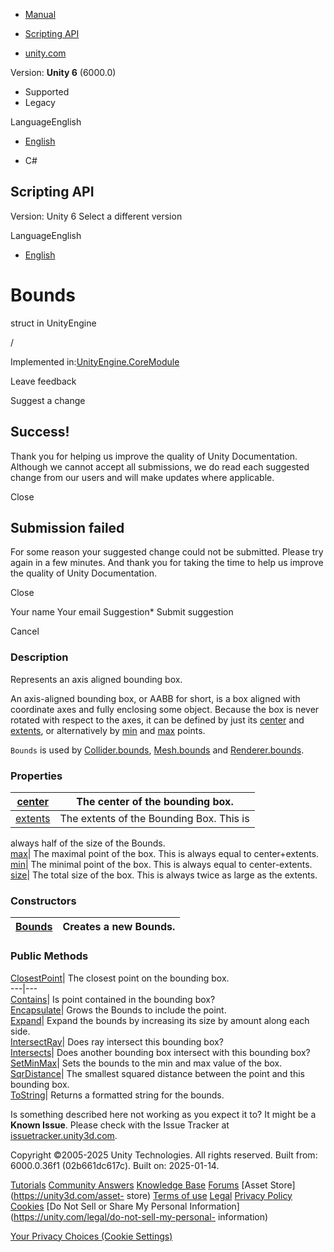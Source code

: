 [ ]()

  * [Manual](../Manual/index.html)
  * [Scripting API](../ScriptReference/index.html)

  * [unity.com](https://unity.com/)

Version: **Unity 6** (6000.0)

  * Supported
  * Legacy

LanguageEnglish

  * [English]()

  * C#

[ ](https://docs.unity3d.com)

## Scripting API

Version: Unity 6 Select a different version

LanguageEnglish

  * [English]()

# Bounds

struct in UnityEngine

/

Implemented in:[UnityEngine.CoreModule](UnityEngine.CoreModule.html)

Leave feedback

Suggest a change

## Success!

Thank you for helping us improve the quality of Unity Documentation. Although
we cannot accept all submissions, we do read each suggested change from our
users and will make updates where applicable.

Close

## Submission failed

For some reason your suggested change could not be submitted. Please <a>try
again</a> in a few minutes. And thank you for taking the time to help us
improve the quality of Unity Documentation.

Close

Your name Your email Suggestion* Submit suggestion

Cancel

[ ]()

### Description

Represents an axis aligned bounding box.

An axis-aligned bounding box, or AABB for short, is a box aligned with
coordinate axes and fully enclosing some object. Because the box is never
rotated with respect to the axes, it can be defined by just its
[center](Bounds-center.html) and [extents](Bounds-extents.html), or
alternatively by [min](Bounds-min.html) and [max](Bounds-max.html) points.  
  
`Bounds` is used by [Collider.bounds](Collider-bounds.html),
[Mesh.bounds](Mesh-bounds.html) and [Renderer.bounds](Renderer-bounds.html).

### Properties

[center](Bounds-center.html)| The center of the bounding box.  
---|---  
[extents](Bounds-extents.html)| The extents of the Bounding Box. This is
always half of the size of the Bounds.  
[max](Bounds-max.html)| The maximal point of the box. This is always equal to
center+extents.  
[min](Bounds-min.html)| The minimal point of the box. This is always equal to
center-extents.  
[size](Bounds-size.html)| The total size of the box. This is always twice as
large as the extents.  
  
### Constructors

[Bounds](Bounds-ctor.html)| Creates a new Bounds.  
---|---  
  
### Public Methods

[ClosestPoint](Bounds.ClosestPoint.html)| The closest point on the bounding
box.  
---|---  
[Contains](Bounds.Contains.html)| Is point contained in the bounding box?  
[Encapsulate](Bounds.Encapsulate.html)| Grows the Bounds to include the point.  
[Expand](Bounds.Expand.html)| Expand the bounds by increasing its size by
amount along each side.  
[IntersectRay](Bounds.IntersectRay.html)| Does ray intersect this bounding
box?  
[Intersects](Bounds.Intersects.html)| Does another bounding box intersect with
this bounding box?  
[SetMinMax](Bounds.SetMinMax.html)| Sets the bounds to the min and max value
of the box.  
[SqrDistance](Bounds.SqrDistance.html)| The smallest squared distance between
the point and this bounding box.  
[ToString](Bounds.ToString.html)| Returns a formatted string for the bounds.  
  
Is something described here not working as you expect it to? It might be a
**Known Issue**. Please check with the Issue Tracker at
[issuetracker.unity3d.com](https://issuetracker.unity3d.com).

Copyright ©2005-2025 Unity Technologies. All rights reserved. Built from:
6000.0.36f1 (02b661dc617c). Built on: 2025-01-14.

[Tutorials](https://unity3d.com/learn) [Community
Answers](https://answers.unity3d.com) [Knowledge
Base](https://support.unity3d.com/hc/en-us)
[Forums](https://forum.unity3d.com) [Asset Store](https://unity3d.com/asset-
store) [Terms of use](https://docs.unity3d.com/Manual/TermsOfUse.html)
[Legal](https://unity.com/legal) [Privacy
Policy](https://unity.com/legal/privacy-policy)
[Cookies](https://unity.com/legal/cookie-policy) [Do Not Sell or Share My
Personal Information](https://unity.com/legal/do-not-sell-my-personal-
information)

[Your Privacy Choices (Cookie Settings)](javascript:void\(0\);)

